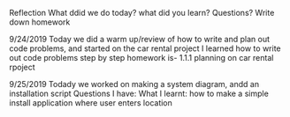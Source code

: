 Reflection
What ddid we do today?
what did you learn?
Questions?
Write down homework


9/24/2019
Today we did a warm up/review of how to write and plan out code problems, and started on the car rental project
I learned how to write out code problems step by step
homework is- 1.1.1 planning on car  rental rpoject 

9/25/2019
Todady we worked on making a system diagram, andd an installation script
Questions I have:
What I learnt: how to make a simple install application where user enters location
